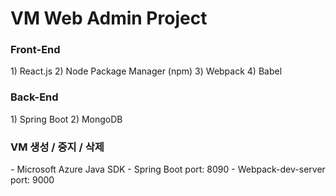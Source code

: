 <h1>VM Web Admin Project</h1>

<h3>Front-End</h3>
 1) React.js
 2) Node Package Manager (npm)
 3) Webpack
 4) Babel

<h3>Back-End</h3>
 1) Spring Boot
 2) MongoDB

<h3>VM 생성 / 중지 / 삭제</h3>
 - Microsoft Azure Java SDK
 - Spring Boot port: 8090
 - Webpack-dev-server port: 9000
